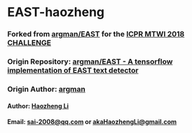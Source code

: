 # EAST-haozheng
### Forked from [argman/EAST](https://github.com/argman/EAST) for the [ICPR MTWI 2018 CHALLENGE](https://tianchi.aliyun.com/competition/introduction.htm?spm=5176.100066.0.0.144ed780W1xl9s&raceId=231651)
### Origin Repository: [argman/EAST - A tensorflow implementation of EAST text detector](https://github.com/argman/EAST)
### Origin Author: [argman](https://github.com/argman)

#### Author: [Haozheng Li](https://github.com/HaozhengLi)
#### Email: sai-2008@qq.com or akaHaozhengLi@gmail.com

